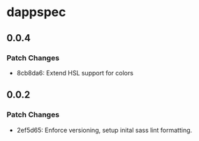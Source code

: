 # dappspec

## 0.0.4

### Patch Changes

- 8cb8da6: Extend HSL support for colors

## 0.0.2

### Patch Changes

- 2ef5d65: Enforce versioning, setup inital sass lint formatting.
